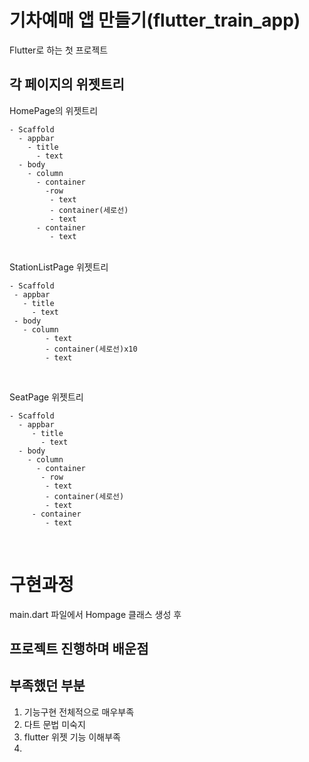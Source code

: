 # 기차예매 앱 만들기(flutter_train_app)

Flutter로 하는 첫 프로젝트

## 각 페이지의 위젯트리


HomePage의 위젯트리
```
- Scaffold
  - appbar
    - title
      - text
  - body
    - column
      - container
        -row
         - text
         - container(세로선)
         - text
      - container
         - text   

 ```   
<br> StationListPage 위젯트리
 ```
- Scaffold
  - appbar
    - title
      - text
  - body
    - column
         - text
         - container(세로선)x10
         - text
         
 ```
 <br/>
 SeatPage 위젯트리

 ```
- Scaffold
   - appbar
      - title
        - text
   - body
     - column
       - container
        - row
         - text
         - container(세로선)
         - text
      - container
         - text   
 ```
<br/>

# 구현과정
main.dart 파일에서 Hompage 클래스 생성 후






## 프로젝트 진행하며 배운점

## 부족했던 부분
1. 기능구현 전체적으로 매우부족
2. 다트 문법 미숙지
3. flutter 위젯 기능 이해부족
4.  
